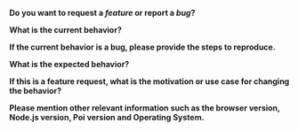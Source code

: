 <!-- Please don't delete this template or we'll close your issue -->
<!-- Before creating an issue please make sure you are using the latest version of Poi. -->

**Do you want to request a *feature* or report a *bug*?**

<!-- Issues which contain questions or support requests will be closed. -->

**What is the current behavior?**

**If the current behavior is a bug, please provide the steps to reproduce.**

<!-- A great way to do this is to provide your configuration via a GitHub gist. -->
<!-- Best provide a minimal reproducible repo -->


**What is the expected behavior?**

**If this is a feature request, what is the motivation or use case for changing the behavior?**

**Please mention other relevant information such as the browser version, Node.js version, Poi version and Operating System.**
